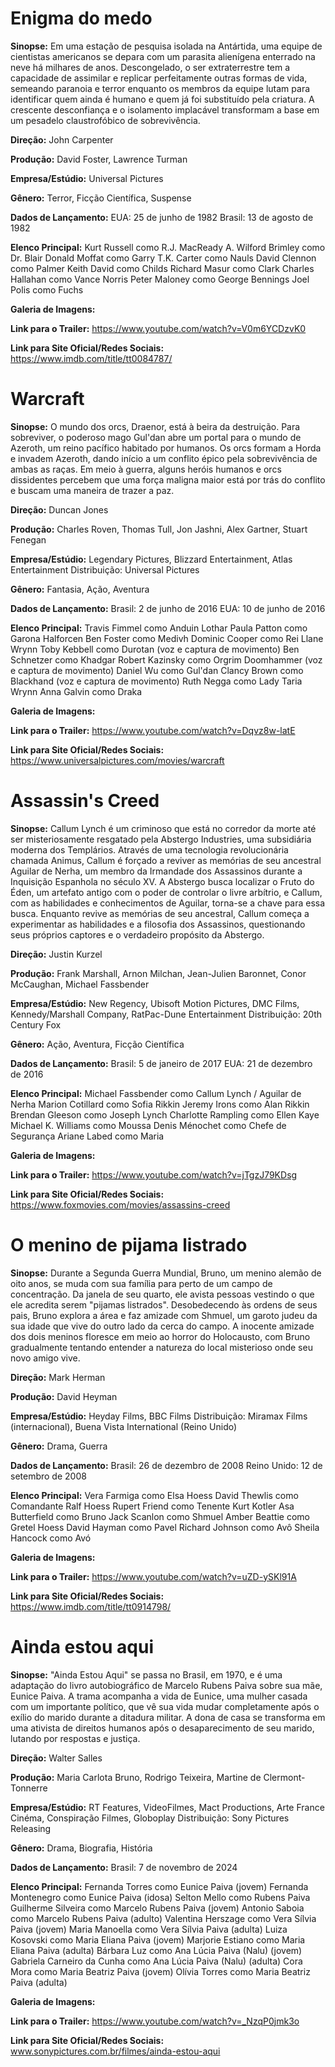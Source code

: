 # Enigma do medo

**Sinopse:**
Em uma estação de pesquisa isolada na Antártida, uma equipe de cientistas americanos se depara com um parasita alienígena enterrado na neve há milhares de anos. Descongelado, o ser extraterrestre tem a capacidade de assimilar e replicar perfeitamente outras formas de vida, semeando paranoia e terror enquanto os membros da equipe lutam para identificar quem ainda é humano e quem já foi substituído pela criatura. A crescente desconfiança e o isolamento implacável transformam a base em um pesadelo claustrofóbico de sobrevivência.

**Direção:**
John Carpenter

**Produção:**
David Foster, Lawrence Turman

**Empresa/Estúdio:**
Universal Pictures

**Gênero:**
Terror, Ficção Científica, Suspense

**Dados de Lançamento:**
EUA: 25 de junho de 1982
Brasil: 13 de agosto de 1982

**Elenco Principal:**
Kurt Russell como R.J. MacReady
A. Wilford Brimley como Dr. Blair
Donald Moffat como Garry
T.K. Carter como Nauls
David Clennon como Palmer
Keith David como Childs
Richard Masur como Clark
Charles Hallahan como Vance Norris
Peter Maloney como George Bennings
Joel Polis como Fuchs

**Galeria de Imagens:**

**Link para o Trailer:**
https://www.youtube.com/watch?v=V0m6YCDzvK0

**Link para Site Oficial/Redes Sociais:**
https://www.imdb.com/title/tt0084787/

# Warcraft

**Sinopse:**
O mundo dos orcs, Draenor, está à beira da destruição. Para sobreviver, o poderoso mago Gul'dan abre um portal para o mundo de Azeroth, um reino pacífico habitado por humanos. Os orcs formam a Horda e invadem Azeroth, dando início a um conflito épico pela sobrevivência de ambas as raças. Em meio à guerra, alguns heróis humanos e orcs dissidentes percebem que uma força maligna maior está por trás do conflito e buscam uma maneira de trazer a paz.

**Direção:**
Duncan Jones

**Produção:**
Charles Roven, Thomas Tull, Jon Jashni, Alex Gartner, Stuart Fenegan

**Empresa/Estúdio:**
Legendary Pictures, Blizzard Entertainment, Atlas Entertainment
Distribuição: Universal Pictures

**Gênero:**
Fantasia, Ação, Aventura

**Dados de Lançamento:**
Brasil: 2 de junho de 2016
EUA: 10 de junho de 2016

**Elenco Principal:**
Travis Fimmel como Anduin Lothar
Paula Patton como Garona Halforcen
Ben Foster como Medivh
Dominic Cooper como Rei Llane Wrynn
Toby Kebbell como Durotan (voz e captura de movimento)
Ben Schnetzer como Khadgar
Robert Kazinsky como Orgrim Doomhammer (voz e captura de movimento)
Daniel Wu como Gul'dan
Clancy Brown como Blackhand (voz e captura de movimento)
Ruth Negga como Lady Taria Wrynn
Anna Galvin como Draka

**Galeria de Imagens:**

**Link para o Trailer:**
https://www.youtube.com/watch?v=Dqvz8w-latE

**Link para Site Oficial/Redes Sociais:**
https://www.universalpictures.com/movies/warcraft

# Assassin's Creed

**Sinopse:**
Callum Lynch é um criminoso que está no corredor da morte até ser misteriosamente resgatado pela Abstergo Industries, uma subsidiária moderna dos Templários. Através de uma tecnologia revolucionária chamada Animus, Callum é forçado a reviver as memórias de seu ancestral Aguilar de Nerha, um membro da Irmandade dos Assassinos durante a Inquisição Espanhola no século XV. A Abstergo busca localizar o Fruto do Éden, um artefato antigo com o poder de controlar o livre arbítrio, e Callum, com as habilidades e conhecimentos de Aguilar, torna-se a chave para essa busca. Enquanto revive as memórias de seu ancestral, Callum começa a experimentar as habilidades e a filosofia dos Assassinos, questionando seus próprios captores e o verdadeiro propósito da Abstergo.

**Direção:**
Justin Kurzel

**Produção:**
Frank Marshall, Arnon Milchan, Jean-Julien Baronnet, Conor McCaughan, Michael Fassbender

**Empresa/Estúdio:**
New Regency, Ubisoft Motion Pictures, DMC Films, Kennedy/Marshall Company, RatPac-Dune Entertainment
Distribuição: 20th Century Fox

**Gênero:**
Ação, Aventura, Ficção Científica

**Dados de Lançamento:**
Brasil: 5 de janeiro de 2017
EUA: 21 de dezembro de 2016

**Elenco Principal:**
Michael Fassbender como Callum Lynch / Aguilar de Nerha
Marion Cotillard como Sofia Rikkin
Jeremy Irons como Alan Rikkin
Brendan Gleeson como Joseph Lynch
Charlotte Rampling como Ellen Kaye
Michael K. Williams como Moussa
Denis Ménochet como Chefe de Segurança
Ariane Labed como Maria


**Galeria de Imagens:**

**Link para o Trailer:**
https://www.youtube.com/watch?v=jTgzJ79KDsg

**Link para Site Oficial/Redes Sociais:**
https://www.foxmovies.com/movies/assassins-creed

# O menino de pijama listrado

**Sinopse:**
Durante a Segunda Guerra Mundial, Bruno, um menino alemão de oito anos, se muda com sua família para perto de um campo de concentração. Da janela de seu quarto, ele avista pessoas vestindo o que ele acredita serem "pijamas listrados". Desobedecendo às ordens de seus pais, Bruno explora a área e faz amizade com Shmuel, um garoto judeu da sua idade que vive do outro lado da cerca do campo. A inocente amizade dos dois meninos floresce em meio ao horror do Holocausto, com Bruno gradualmente tentando entender a natureza do local misterioso onde seu novo amigo vive.

**Direção:**
Mark Herman

**Produção:**
David Heyman

**Empresa/Estúdio:**
Heyday Films, BBC Films
Distribuição: Miramax Films (internacional), Buena Vista International (Reino Unido)

**Gênero:**
Drama, Guerra

**Dados de Lançamento:**
Brasil: 26 de dezembro de 2008
Reino Unido: 12 de setembro de 2008

**Elenco Principal:**
Vera Farmiga como Elsa Hoess
David Thewlis como Comandante Ralf Hoess
Rupert Friend como Tenente Kurt Kotler
Asa Butterfield como Bruno
Jack Scanlon como Shmuel
Amber Beattie como Gretel Hoess
David Hayman como Pavel
Richard Johnson como Avô
Sheila Hancock como Avó


**Galeria de Imagens:**

**Link para o Trailer:**
https://www.youtube.com/watch?v=uZD-ySKl91A

**Link para Site Oficial/Redes Sociais:**
https://www.imdb.com/title/tt0914798/

# Ainda estou aqui

**Sinopse:**
"Ainda Estou Aqui" se passa no Brasil, em 1970, e é uma adaptação do livro autobiográfico de Marcelo Rubens Paiva sobre sua mãe, Eunice Paiva. A trama acompanha a vida de Eunice, uma mulher casada com um importante político, que vê sua vida mudar completamente após o exílio do marido durante a ditadura militar. A dona de casa se transforma em uma ativista de direitos humanos após o desaparecimento de seu marido, lutando por respostas e justiça.

**Direção:**
Walter Salles

**Produção:**
Maria Carlota Bruno, Rodrigo Teixeira, Martine de Clermont-Tonnerre

**Empresa/Estúdio:**
RT Features, VideoFilmes, Mact Productions, Arte France Cinéma, Conspiração Filmes, Globoplay
Distribuição: Sony Pictures Releasing

**Gênero:**
Drama, Biografia, História

**Dados de Lançamento:**
Brasil: 7 de novembro de 2024

**Elenco Principal:**
Fernanda Torres como Eunice Paiva (jovem)
Fernanda Montenegro como Eunice Paiva (idosa)
Selton Mello como Rubens Paiva
Guilherme Silveira como Marcelo Rubens Paiva (jovem)
Antonio Saboia como Marcelo Rubens Paiva (adulto)
Valentina Herszage como Vera Sílvia Paiva (jovem)
Maria Manoella como Vera Sílvia Paiva (adulta)
Luiza Kosovski como Maria Eliana Paiva (jovem)
Marjorie Estiano como Maria Eliana Paiva (adulta)
Bárbara Luz como Ana Lúcia Paiva (Nalu) (jovem)
Gabriela Carneiro da Cunha como Ana Lúcia Paiva (Nalu) (adulta)
Cora Mora como Maria Beatriz Paiva (jovem)
Olívia Torres como Maria Beatriz Paiva (adulta)

**Galeria de Imagens:**

**Link para o Trailer:**
https://www.youtube.com/watch?v=_NzqP0jmk3o

**Link para Site Oficial/Redes Sociais:**
www.sonypictures.com.br/filmes/ainda-estou-aqui
